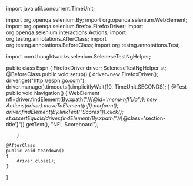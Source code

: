 import java.util.concurrent.TimeUnit;

import org.openqa.selenium.By;
import org.openqa.selenium.WebElement;
import org.openqa.selenium.firefox.FirefoxDriver;
import org.openqa.selenium.interactions.Actions;
import org.testng.annotations.AfterClass;
import org.testng.annotations.BeforeClass;
import org.testng.annotations.Test;

import com.thoughtworks.selenium.SeleneseTestNgHelper;


public class Espn 
{
	FirefoxDriver driver;
	SeleneseTestNgHelper st;
	@BeforeClass
	public void setup()
	{
		driver=new FirefoxDriver();
		driver.get("http://espn.go.com");
		driver.manage().timeouts().implicitlyWait(10, TimeUnit.SECONDS);
	}
	@Test
	public void Navigation()
	{
		WebElement nfl=driver.findElement(By.xpath("//*[@id='menu-nfl']/a"));
		new Actions(driver).moveToElement(nfl).perform();
		driver.findElement(By.linkText("Scores")).click();
		st.assertEquals(driver.findElement(By.xpath("//*[@class='section-title']")).getText(), "NFL Scoreboard");
		
		}
	
	@AfterClass
	public void teardown()
	{
		driver.close();
	}



}

